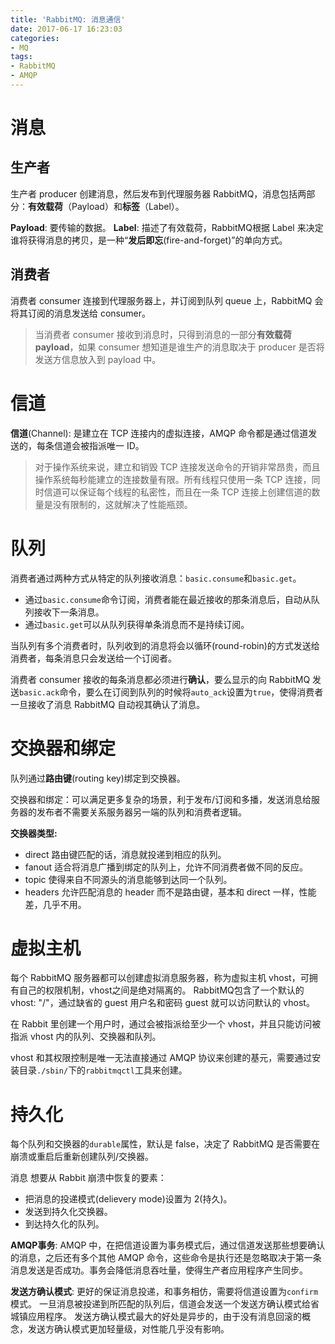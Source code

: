 ```yaml
---
title: 'RabbitMQ: 消息通信'
date: 2017-06-17 16:23:03
categories:
- MQ
tags:
- RabbitMQ
- AMQP
---
```


# 消息
## 生产者
生产者 producer 创建消息，然后发布到代理服务器 RabbitMQ，消息包括两部分：**有效载荷**（Payload）和**标签**（Label）。

**Payload**: 要传输的数据。
**Label**: 描述了有效载荷，RabbitMQ根据 Label 来决定谁将获得消息的拷贝，是一种“**发后即忘**(fire-and-forget)”的单向方式。

## 消费者
消费者 consumer 连接到代理服务器上，并订阅到队列 queue 上，RabbitMQ 会将其订阅的消息发送给 consumer。
> 当消费者 consumer 接收到消息时，只得到消息的一部分**有效载荷 payload**，如果 consumer 想知道是谁生产的消息取决于 producer 是否将发送方信息放入到 payload 中。

# 信道
**信道**(Channel): 是建立在 TCP 连接内的虚拟连接，AMQP 命令都是通过信道发送的，每条信道会被指派唯一 ID。
> 对于操作系统来说，建立和销毁 TCP 连接发送命令的开销非常昂贵，而且操作系统每秒能建立的连接数量有限。所有线程只使用一条 TCP 连接，同时信道可以保证每个线程的私密性，而且在一条 TCP 连接上创建信道的数量是没有限制的，这就解决了性能瓶颈。

# 队列
消费者通过两种方式从特定的队列接收消息：`basic.consume`和`basic.get`。
* 通过`basic.consume`命令订阅，消费者能在最近接收的那条消息后，自动从队列接收下一条消息。
* 通过`basic.get`可以从队列获得单条消息而不是持续订阅。

当队列有多个消费者时，队列收到的消息将会以循环(round-robin)的方式发送给消费者，每条消息只会发送给一个订阅者。

消费者 consumer 接收的每条消息都必须进行**确认**，要么显示的向 RabbitMQ 发送`basic.ack`命令，要么在订阅到队列的时候将`auto_ack`设置为`true`，使得消费者一旦接收了消息 RabbitMQ 自动视其确认了消息。

# 交换器和绑定
队列通过**路由键**(routing key)绑定到交换器。

交换器和绑定：可以满足更多复杂的场景，利于发布/订阅和多播，发送消息给服务器的发布者不需要关系服务器另一端的队列和消费者逻辑。

**交换器类型:**
* direct
	路由键匹配的话，消息就投递到相应的队列。
* fanout
	适合将消息广播到绑定的队列上，允许不同消费者做不同的反应。
* topic
	使得来自不同源头的消息能够到达同一个队列。
* headers
	允许匹配消息的 header 而不是路由键，基本和 direct 一样，性能差，几乎不用。

# 虚拟主机
每个 RabbitMQ 服务器都可以创建虚拟消息服务器，称为虚拟主机 vhost，可拥有自己的权限机制，vhost之间是绝对隔离的。
RabbitMQ包含了一个默认的 vhost: "/"，通过缺省的 guest 用户名和密码 guest 就可以访问默认的 vhost。

在 Rabbit 里创建一个用户时，通过会被指派给至少一个 vhost，并且只能访问被指派 vhost 内的队列、交换器和队列。

vhost 和其权限控制是唯一无法直接通过 AMQP 协议来创建的基元，需要通过安装目录`./sbin/`下的`rabbitmqctl`工具来创建。

# 持久化
每个队列和交换器的`durable`属性，默认是 false，决定了 RabbitMQ 是否需要在崩溃或重启后重新创建队列/交换器。

消息 想要从 Rabbit 崩溃中恢复的要素：
* 把消息的投递模式(delievery mode)设置为 2(持久)。
* 发送到持久化交换器。
* 到达持久化的队列。

**AMQP事务**:
AMQP 中，在把信道设置为事务模式后，通过信道发送那些想要确认的消息，之后还有多个其他 AMQP 命令，这些命令是执行还是忽略取决于第一条消息发送是否成功。事务会降低消息吞吐量，使得生产者应用程序产生同步。

**发送方确认模式**:
更好的保证消息投递，和事务相仿，需要将信道设置为`confirm`模式。
一旦消息被投递到所匹配的队列后，信道会发送一个发送方确认模式给省城镇应用程序。
发送方确认模式最大的好处是异步的，由于没有消息回滚的概念，发送方确认模式更加轻量级，对性能几乎没有影响。